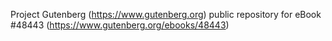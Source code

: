 Project Gutenberg (https://www.gutenberg.org) public repository for eBook #48443 (https://www.gutenberg.org/ebooks/48443)

